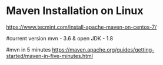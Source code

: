 # Maven Installation on Linux
https://www.tecmint.com/install-apache-maven-on-centos-7/

#current version
mvn  - 3.6
& open JDK - 1.8

#mvn in 5 minutes
https://maven.apache.org/guides/getting-started/maven-in-five-minutes.html
